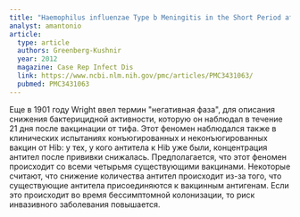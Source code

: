 ```yaml
---
title: "Haemophilus influenzae Type b Meningitis in the Short Period after Vaccination: A Reminder of the Phenomenon of Apparent Vaccine Failure"
analyst: amantonio
article:
  type: article
  authors: Greenberg-Kushnir
  year: 2012
  magazine: Case Rep Infect Dis
  link: https://www.ncbi.nlm.nih.gov/pmc/articles/PMC3431063/
  pubmed: PMC3431063
---
```


Еще в 1901 году Wright ввел термин "негативная фаза", для описания снижения бактерицидной активности, которую он наблюдал в течение 21 дня после вакцинации от тифа. Этот феномен наблюдался также в клинических испытаниях конъюгированных и неконъюгированных вакцин от Hib: у тех, у кого антитела к Hib уже были, концентрация антител после прививки снижалась. Предполагается, что этот феномен происходит со всеми четырьмя существующими вакцинами. Некоторые считают, что снижение количества антител происходит из-за того, что существующие антитела присоединяются к вакцинным антигенам. Если это происходит во время бессимптомной колонизации, то риск инвазивного заболевания повышается.
